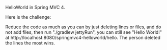 HelloWorld in Spring MVC 4.

Here is the challenge:

Reduce the code as much as you can by just deleting lines or files, and do not add files, then run "./gradlew jettyRun", you can still see "Hello World!" at http://localhost:8080/springmvc4-helloworld/hello. The person deleted the lines the most wins.

